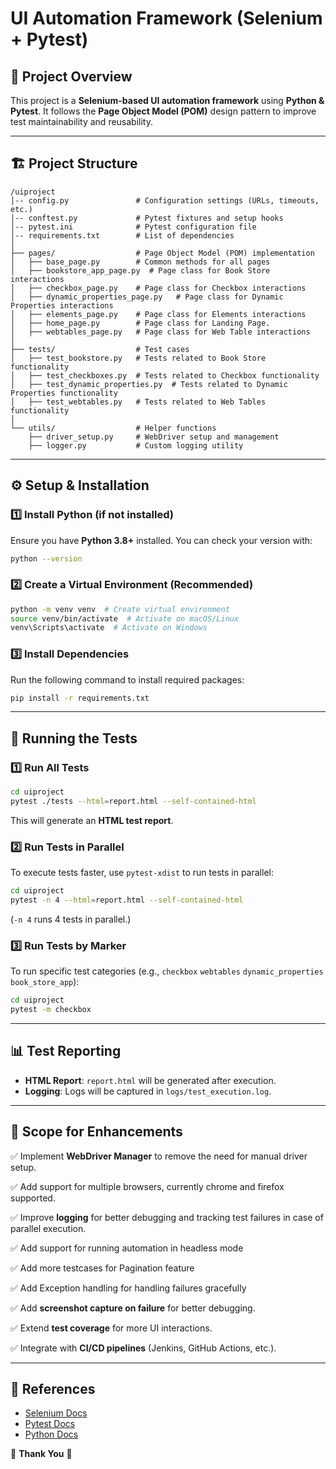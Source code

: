 # UI Automation Framework (Selenium + Pytest)

## 📌 Project Overview
This project is a **Selenium-based UI automation framework** using **Python & Pytest**. It follows the **Page Object Model (POM)** design pattern to improve test maintainability and reusability.

---

## 🏗️ Project Structure
```
/uiproject
│-- config.py               # Configuration settings (URLs, timeouts, etc.)
│-- conftest.py             # Pytest fixtures and setup hooks
│-- pytest.ini              # Pytest configuration file
│-- requirements.txt        # List of dependencies
│
├── pages/                  # Page Object Model (POM) implementation
│   ├── base_page.py        # Common methods for all pages
│   ├── bookstore_app_page.py  # Page class for Book Store interactions
│   ├── checkbox_page.py    # Page class for Checkbox interactions
│   ├── dynamic_properties_page.py   # Page class for Dynamic Properties interactions
│   ├── elements_page.py    # Page class for Elements interactions
│   ├── home_page.py        # Page class for Landing Page.
│   ├── webtables_page.py   # Page class for Web Table interactions
│
├── tests/                  # Test cases
│   ├── test_bookstore.py   # Tests related to Book Store functionality
│   ├── test_checkboxes.py  # Tests related to Checkbox functionality
│   ├── test_dynamic_properties.py  # Tests related to Dynamic Properties functionality
│   ├── test_webtables.py   # Tests related to Web Tables functionality
│
└── utils/                  # Helper functions
    ├── driver_setup.py     # WebDriver setup and management
    ├── logger.py           # Custom logging utility
```

---

## ⚙️ Setup & Installation
### 1️⃣ Install Python (if not installed)
Ensure you have **Python 3.8+** installed. You can check your version with:
```bash
python --version
```

### 2️⃣ Create a Virtual Environment (Recommended)
```bash
python -m venv venv  # Create virtual environment
source venv/bin/activate  # Activate on macOS/Linux
venv\Scripts\activate  # Activate on Windows
```

### 3️⃣ Install Dependencies
Run the following command to install required packages:
```bash
pip install -r requirements.txt
```

---

## 🚀 Running the Tests
### 1️⃣ Run All Tests
```bash
cd uiproject
pytest ./tests --html=report.html --self-contained-html
```
This will generate an **HTML test report**.

### 2️⃣ Run Tests in Parallel
To execute tests faster, use `pytest-xdist` to run tests in parallel:
```bash
cd uiproject
pytest -n 4 --html=report.html --self-contained-html
```
(`-n 4` runs 4 tests in parallel.)

### 3️⃣ Run Tests by Marker
To run specific test categories (e.g., `checkbox` `webtables` `dynamic_properties` `book_store_app`):
```bash
cd uiproject
pytest -m checkbox
```

---

## 📊 Test Reporting
- **HTML Report**: `report.html` will be generated after execution.
- **Logging**: Logs will be captured in `logs/test_execution.log`.

---

## 🔧 Scope for Enhancements
✅ Implement **WebDriver Manager** to remove the need for manual driver setup.

✅ Add support for multiple browsers, currently chrome and firefox supported.

✅ Improve **logging** for better debugging and tracking test failures in case of parallel execution.

✅ Add support for running automation in headless mode

✅ Add more testcases for Pagination feature

✅ Add Exception handling for handling failures gracefully

✅ Add **screenshot capture on failure** for better debugging.

✅ Extend **test coverage** for more UI interactions.

✅ Integrate with **CI/CD pipelines** (Jenkins, GitHub Actions, etc.).

---

## 🔗 References
- [Selenium Docs](https://www.selenium.dev/documentation/)
- [Pytest Docs](https://docs.pytest.org/en/latest/)
- [Python Docs](https://docs.python.org/3/)

🚀 **Thank You** 🎯

